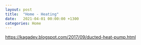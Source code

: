 ```yaml
---
layout: post
title:  "Home - Heating"
date:   2021-04-01 00:00:00 +1300
categories: Home
---
```


https://kagadev.blogspot.com/2017/09/ducted-heat-pump.html


